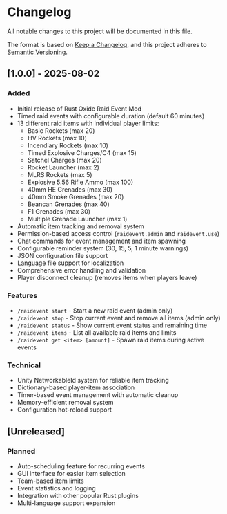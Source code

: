 # Changelog

All notable changes to this project will be documented in this file.

The format is based on [Keep a Changelog](https://keepachangelog.com/en/1.0.0/),
and this project adheres to [Semantic Versioning](https://semver.org/spec/v2.0.0.html).

## [1.0.0] - 2025-08-02

### Added
- Initial release of Rust Oxide Raid Event Mod
- Timed raid events with configurable duration (default 60 minutes)
- 13 different raid items with individual player limits:
  - Basic Rockets (max 20)
  - HV Rockets (max 10)
  - Incendiary Rockets (max 10)
  - Timed Explosive Charges/C4 (max 15)
  - Satchel Charges (max 20)
  - Rocket Launcher (max 2)
  - MLRS Rockets (max 5)
  - Explosive 5.56 Rifle Ammo (max 100)
  - 40mm HE Grenades (max 30)
  - 40mm Smoke Grenades (max 20)
  - Beancan Grenades (max 40)
  - F1 Grenades (max 30)
  - Multiple Grenade Launcher (max 1)
- Automatic item tracking and removal system
- Permission-based access control (`raidevent.admin` and `raidevent.use`)
- Chat commands for event management and item spawning
- Configurable reminder system (30, 15, 5, 1 minute warnings)
- JSON configuration file support
- Language file support for localization
- Comprehensive error handling and validation
- Player disconnect cleanup (removes items when players leave)

### Features
- `/raidevent start` - Start a new raid event (admin only)
- `/raidevent stop` - Stop current event and remove all items (admin only)
- `/raidevent status` - Show current event status and remaining time
- `/raidevent items` - List all available raid items and limits
- `/raidevent get <item> [amount]` - Spawn raid items during active events

### Technical
- Unity NetworkableId system for reliable item tracking
- Dictionary-based player-item association
- Timer-based event management with automatic cleanup
- Memory-efficient removal system
- Configuration hot-reload support

## [Unreleased]

### Planned
- Auto-scheduling feature for recurring events
- GUI interface for easier item selection
- Team-based item limits
- Event statistics and logging
- Integration with other popular Rust plugins
- Multi-language support expansion